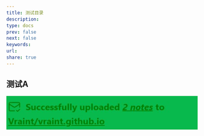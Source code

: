 ```yaml
---
title: 测试目录
description: 
type: docs
prev: false
next: false
keywords: 
url: 
share: true
---
```

## 测试A
![7c76e20988546e213a37e6851b22f14d_MD5](../_attachment/7c76e20988546e213a37e6851b22f14d_MD5.jpeg)


